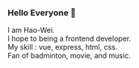 ### Hello Everyone 👋
I am Hao-Wei.<br>
I hope to being a frontend developer.<br>
My skill : vue, express, html, css.<br>
Fan of badminton, movie, and music.<br>
